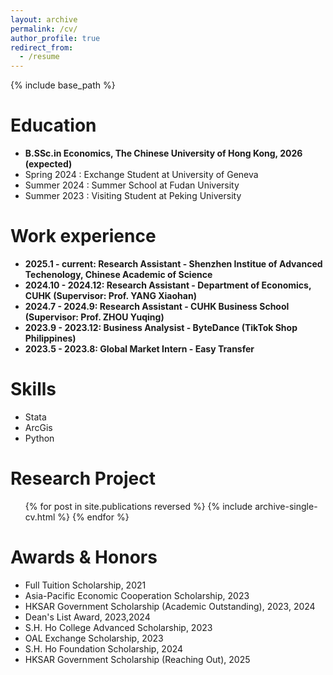 ```yaml
---
layout: archive
permalink: /cv/
author_profile: true
redirect_from:
  - /resume
---
```


{% include base_path %}

Education
======
* __B.SSc.in Economics, The Chinese University of Hong Kong, 2026 (expected)__
* Spring 2024 : Exchange Student at University of Geneva
* Summer 2024 : Summer School at Fudan University
* Summer 2023 : Visiting Student at Peking University

Work experience
======
* __2025.1 - current: Research Assistant - Shenzhen Institue of Advanced Techenology, Chinese Academic of Science__
* __2024.10 - 2024.12: Research Assistant - Department of Economics, CUHK (Supervisor: Prof. YANG Xiaohan)__
* __2024.7 - 2024.9: Research Assistant - CUHK Business School (Supervisor: Prof. ZHOU Yuqing)__
* __2023.9 - 2023.12: Business Analysist - ByteDance (TikTok Shop Philippines)__
* __2023.5 - 2023.8: Global Market Intern - Easy Transfer__

Skills
======
* Stata
* ArcGis
* Python

Research Project
======
  <ul>{% for post in site.publications reversed %}
    {% include archive-single-cv.html %}
  {% endfor %}</ul>

  
Awards & Honors
======
* Full Tuition Scholarship, 2021
* Asia-Pacific Economic Cooperation Scholarship, 2023
* HKSAR Government Scholarship (Academic Outstanding), 2023, 2024
* Dean's List Award, 2023,2024
* S.H. Ho College Advanced Scholarship, 2023
* OAL Exchange Scholarship, 2023
* S.H. Ho Foundation Scholarship, 2024
* HKSAR Government Scholarship (Reaching Out), 2025
